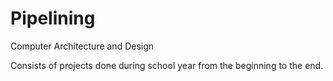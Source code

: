 # Pipelining
Computer Architecture and Design

Consists of projects done during school year from the beginning to the end.
